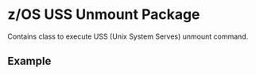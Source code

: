 # z/OS USS Unmount Package

Contains class to execute USS (Unix System Serves) unmount command.

## Example

````java

`````
